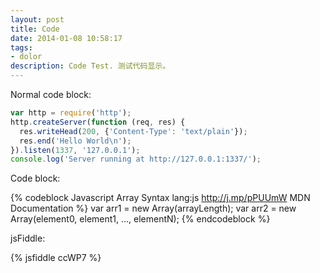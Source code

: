 ```yaml
---
layout: post
title: Code
date: 2014-01-08 10:58:17
tags:
- dolor
description: Code Test. 测试代码显示。
---
```


Normal code block:

``` js
var http = require('http');
http.createServer(function (req, res) {
  res.writeHead(200, {'Content-Type': 'text/plain'});
  res.end('Hello World\n');
}).listen(1337, '127.0.0.1');
console.log('Server running at http://127.0.0.1:1337/');
```

Code block:

{% codeblock Javascript Array Syntax lang:js http://j.mp/pPUUmW MDN Documentation %}
var arr1 = new Array(arrayLength);
var arr2 = new Array(element0, element1, ..., elementN);
{% endcodeblock %}

<!-- more -->

jsFiddle:

{% jsfiddle ccWP7 %}